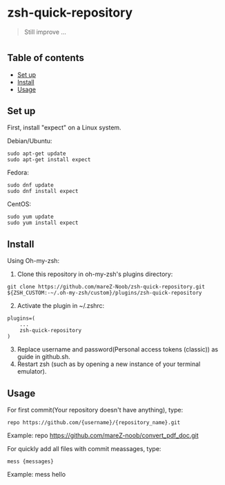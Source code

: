 # zsh-quick-repository
> Still improve ...
#
## Table of contents
* [Set up](#set-up)
* [Install](#install)
* [Usage](#usage)

## Set up
First, install "expect" on a Linux system.

Debian/Ubuntu:
```
sudo apt-get update
sudo apt-get install expect
```
Fedora:
```
sudo dnf update
sudo dnf install expect
```
CentOS:
```
sudo yum update
sudo yum install expect
```
## Install
Using Oh-my-zsh:
1. Clone this repository in oh-my-zsh's plugins directory:
```
git clone https://github.com/mareZ-Noob/zsh-quick-repository.git ${ZSH_CUSTOM:-~/.oh-my-zsh/custom}/plugins/zsh-quick-repository
```
2. Activate the plugin in ~/.zshrc:
```
plugins=( 
    ... 
    zsh-quick-repository
)
```
3. Replace username and password(Personal access tokens (classic)) as guide in github.sh.
4. Restart zsh (such as by opening a new instance of your terminal emulator).
## Usage
For first commit(Your repository doesn't have anything), type:
```
repo https://github.com/{username}/{repository_name}.git
```
Example: repo https://github.com/mareZ-noob/convert_pdf_doc.git

For quickly add all files with commit meassages, type:
```
mess {messages}
```
Example: mess hello